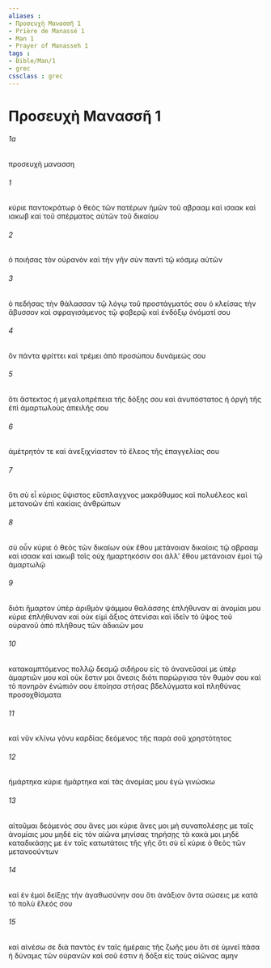 ```yaml
---
aliases : 
- Προσευχὴ Μανασσῆ 1
- Prière de Manassé 1
- Man 1
- Prayer of Manasseh 1
tags : 
- Bible/Man/1
- grec
cssclass : grec
---
```


# Προσευχὴ Μανασσῆ 1

###### 1a
προσευχὴ μανασση
###### 1
κύριε παντοκράτωρ ὁ θεὸς τῶν πατέρων ἡμῶν τοῦ αβρααμ καὶ ισαακ καὶ ιακωβ καὶ τοῦ σπέρματος αὐτῶν τοῦ δικαίου
###### 2
ὁ ποιήσας τὸν οὐρανὸν καὶ τὴν γῆν σὺν παντὶ τῷ κόσμῳ αὐτῶν
###### 3
ὁ πεδήσας τὴν θάλασσαν τῷ λόγῳ τοῦ προστάγματός σου ὁ κλείσας τὴν ἄβυσσον καὶ σφραγισάμενος τῷ φοβερῷ καὶ ἐνδόξῳ ὀνόματί σου
###### 4
ὃν πάντα φρίττει καὶ τρέμει ἀπὸ προσώπου δυνάμεώς σου
###### 5
ὅτι ἄστεκτος ἡ μεγαλοπρέπεια τῆς δόξης σου καὶ ἀνυπόστατος ἡ ὀργὴ τῆς ἐπὶ ἁμαρτωλοὺς ἀπειλῆς σου
###### 6
ἀμέτρητόν τε καὶ ἀνεξιχνίαστον τὸ ἔλεος τῆς ἐπαγγελίας σου
###### 7
ὅτι σὺ εἶ κύριος ὕψιστος εὔσπλαγχνος μακρόθυμος καὶ πολυέλεος καὶ μετανοῶν ἐπὶ κακίαις ἀνθρώπων
###### 8
σὺ οὖν κύριε ὁ θεὸς τῶν δικαίων οὐκ ἔθου μετάνοιαν δικαίοις τῷ αβρααμ καὶ ισαακ καὶ ιακωβ τοῖς οὐχ ἡμαρτηκόσιν σοι ἀλλ' ἔθου μετάνοιαν ἐμοὶ τῷ ἁμαρτωλῷ
###### 9
διότι ἥμαρτον ὑπὲρ ἀριθμὸν ψάμμου θαλάσσης ἐπλήθυναν αἱ ἀνομίαι μου κύριε ἐπλήθυναν καὶ οὐκ εἰμὶ ἄξιος ἀτενίσαι καὶ ἰδεῖν τὸ ὕψος τοῦ οὐρανοῦ ἀπὸ πλήθους τῶν ἀδικιῶν μου
###### 10
κατακαμπτόμενος πολλῷ δεσμῷ σιδήρου εἰς τὸ ἀνανεῦσαί με ὑπὲρ ἁμαρτιῶν μου καὶ οὐκ ἔστιν μοι ἄνεσις διότι παρώργισα τὸν θυμόν σου καὶ τὸ πονηρὸν ἐνώπιόν σου ἐποίησα στήσας βδελύγματα καὶ πληθύνας προσοχθίσματα
###### 11
καὶ νῦν κλίνω γόνυ καρδίας δεόμενος τῆς παρὰ σοῦ χρηστότητος
###### 12
ἡμάρτηκα κύριε ἡμάρτηκα καὶ τὰς ἀνομίας μου ἐγὼ γινώσκω
###### 13
αἰτοῦμαι δεόμενός σου ἄνες μοι κύριε ἄνες μοι μὴ συναπολέσῃς με ταῖς ἀνομίαις μου μηδὲ εἰς τὸν αἰῶνα μηνίσας τηρήσῃς τὰ κακά μοι μηδὲ καταδικάσῃς με ἐν τοῖς κατωτάτοις τῆς γῆς ὅτι σὺ εἶ κύριε ὁ θεὸς τῶν μετανοούντων
###### 14
καὶ ἐν ἐμοὶ δείξῃς τὴν ἀγαθωσύνην σου ὅτι ἀνάξιον ὄντα σώσεις με κατὰ τὸ πολὺ ἔλεός σου
###### 15
καὶ αἰνέσω σε διὰ παντὸς ἐν ταῖς ἡμέραις τῆς ζωῆς μου ὅτι σὲ ὑμνεῖ πᾶσα ἡ δύναμις τῶν οὐρανῶν καὶ σοῦ ἐστιν ἡ δόξα εἰς τοὺς αἰῶνας αμην

